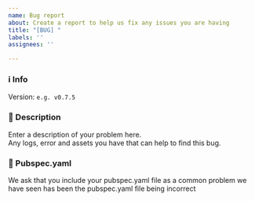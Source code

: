 ```yaml
---
name: Bug report
about: Create a report to help us fix any issues you are having
title: "[BUG] "
labels: ''
assignees: ''

---
```


### :information_source: Info
<!--- Please enter what version of MSIX you were using so we can identify if this is a problem with a certain version of the package --->
Version: `e.g. v0.7.5`

### :speech_balloon: Description
<!--- What is the issue? Does it fail during execution? Does it produce incorrect / wrong icons? Please include all details here --->

Enter a description of your problem here. <br />
Any logs, error and assets you have that can help to find this bug.


### :scroll: Pubspec.yaml
<!--- Please include your pubspec.yaml file here --->

We ask that you include your pubspec.yaml file as a common problem we have seen has been the pubspec.yaml file being incorrect
